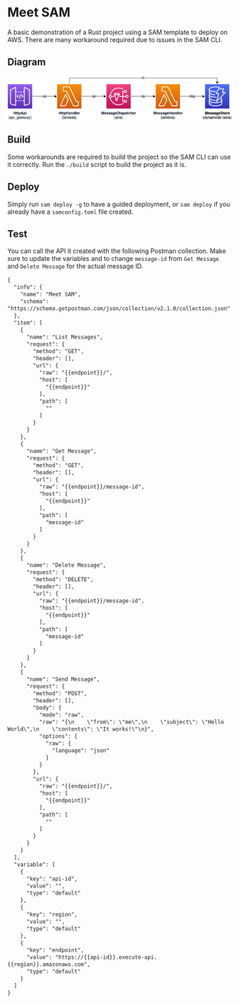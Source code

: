 # Meet SAM

A basic demonstration of a Rust project using a SAM template to deploy on AWS. There are many workaround required due to issues in the SAM CLI.

## Diagram

![alt Project Diagram](Meet-SAM.png)

## Build

Some workarounds are required to build the project so the SAM CLI can use it correctly. Run the `./build` script to build the project as it is.

## Deploy

Simply run `sam deploy -g` to have a guided deployment, or `sam deploy` if you already have a `samconfig.toml` file created.

## Test

You can call the API it created with the following Postman collection. Make sure to update the variables and to change `message-id` from `Get Message` and `Delete Message` for the actual message ID.

```
{
  "info": {
    "name": "Meet SAM",
    "schema": "https://schema.getpostman.com/json/collection/v2.1.0/collection.json"
  },
  "item": [
    {
      "name": "List Messages",
      "request": {
        "method": "GET",
        "header": [],
        "url": {
          "raw": "{{endpoint}}/",
          "host": [
            "{{endpoint}}"
          ],
          "path": [
            ""
          ]
        }
      }
    },
    {
      "name": "Get Message",
      "request": {
        "method": "GET",
        "header": [],
        "url": {
          "raw": "{{endpoint}}/message-id",
          "host": [
            "{{endpoint}}"
          ],
          "path": [
            "message-id"
          ]
        }
      }
    },
    {
      "name": "Delete Message",
      "request": {
        "method": "DELETE",
        "header": [],
        "url": {
          "raw": "{{endpoint}}/message-id",
          "host": [
            "{{endpoint}}"
          ],
          "path": [
            "message-id"
          ]
        }
      }
    },
    {
      "name": "Send Message",
      "request": {
        "method": "POST",
        "header": [],
        "body": {
          "mode": "raw",
          "raw": "{\n    \"from\": \"me\",\n    \"subject\": \"Hello World\",\n    \"contents\": \"It works!\"\n}",
          "options": {
            "raw": {
              "language": "json"
            }
          }
        },
        "url": {
          "raw": "{{endpoint}}/",
          "host": [
            "{{endpoint}}"
          ],
          "path": [
            ""
          ]
        }
      }
    }
  ],
  "variable": [
    {
      "key": "api-id",
      "value": "",
      "type": "default"
    },
    {
      "key": "region",
      "value": "",
      "type": "default"
    },
    {
      "key": "endpoint",
      "value": "https://{{api-id}}.execute-api.{{region}}.amazonaws.com",
      "type": "default"
    }
  ]
}
```
